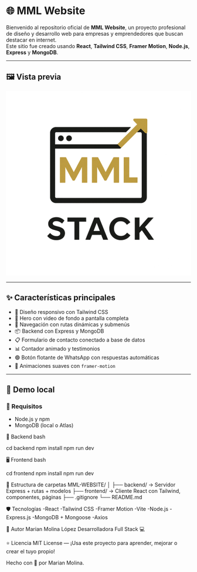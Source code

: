 # 🌐 MML Website

Bienvenido al repositorio oficial de **MML Website**, un proyecto profesional de diseño y desarrollo web para empresas y emprendedores que buscan destacar en internet.  
Este sitio fue creado usando **React**, **Tailwind CSS**, **Framer Motion**, **Node.js**, **Express** y **MongoDB**.

---

## 🖼️ Vista previa

![MML Hero Screenshot](./frontend/src/assets/images/logo.png)

---

## ✨ Características principales

- 🎨 Diseño responsivo con Tailwind CSS
- 🎥 Hero con video de fondo a pantalla completa
- 🧭 Navegación con rutas dinámicas y submenús
- 📦 Backend con Express y MongoDB
- 📋 Formulario de contacto conectado a base de datos
- 📊 Contador animado y testimonios
- 🟢 Botón flotante de WhatsApp con respuestas automáticas
- 💬 Animaciones suaves con `framer-motion`

---

## 🚀 Demo local

### 🔧 Requisitos

- Node.js y npm
- MongoDB (local o Atlas)

🧠 Backend
bash

cd backend
npm install
npm run dev

🖥️ Frontend
bash

cd frontend
npm install
npm run dev

🧱 Estructura de carpetas
MML-WEBSITE/
│
├── backend/          → Servidor Express + rutas + modelos
├── frontend/         → Cliente React con Tailwind, componentes, páginas
├── .gitignore
└── README.md

🛡️ Tecnologías
-React
-Tailwind CSS
-Framer Motion
-Vite
-Node.js
-Express.js
-MongoDB + Mongoose
-Axios

🧠 Autor
Marian Molina López
Desarrolladora Full Stack 💻

⭐ Licencia
MIT License — ¡Usa este proyecto para aprender, mejorar o crear el tuyo propio!

Hecho con 💜 por Marian Molina.
